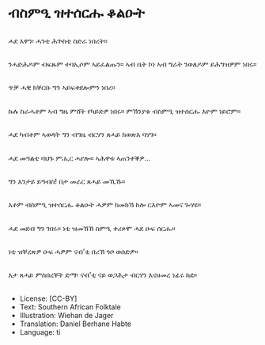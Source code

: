 # ብስምዒ ዝተሰርሑ ቆልዑት

##
ሓደ እዋን፡ ሓንቲ ሕጕስቲ ስድራ ነበረት።

##
ንሓድሕዶም ብፍጹም ተባኢሶም ኣይፈልጡን። ኣብ ቤት ኮነ ኣብ ግራት ንወለዶም ይሕግዝዎም ነበሩ።

##
ጥቓ ሓዊ ክቐርቡ ግን ኣይፍቀደሎምን ነበረ።

##
ኩሉ ስራሓቶም ኣብ ግዜ ምሸት የካይድዎ ነበሩ። ምኽንያቱ ብስምዒ ዝተሰርሑ እዮም ነይሮም።

##
ሓደ ካብቶም ኣወዳት ግን ብግዜ ብርሃን ጸሓይ ክወጽእ ባሃገ።

##
ሓደ መዓልቲ ባህጉ ምሒር ሓየሎ። ኣሕዋቱ ኣጠንቀቕዎ...

##
ግን እንታይ ይዓብስ! በታ መራር ጸሓይ መኺኹ።

##
እቶም ብስምዒ ዝተሰርሑ ቆልዑት ሓዎም ክመክኽ ከሎ ርእዮም ኣመና ጐሃዩ።

##
ሓደ መደብ ግን ገበሩ። ነቲ ዝመኸኸ ስምዒ ቀሪጾሞ ሓደ ዑፍ ሰርሑ።

##
ነቲ ዝቐረጽዎ ዑፍ ሓዎም ናብ'ቲ በሪኽ ጎቦ ወሰድዎ።

##
እታ ጸሓይ ምስበረቐት ድማ፡ ናብ'ቲ ናይ ወጋሕታ ብርሃን እናዘመረ ነፊሩ ከደ።

##
* License: [CC-BY]
* Text: Southern African Folktale
* Illustration: Wiehan de Jager
* Translation: Daniel Berhane Habte
* Language: ti
